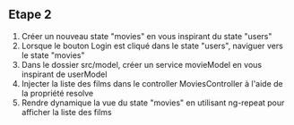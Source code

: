 ## Etape 2

1. Créer un nouveau state "movies" en vous inspirant du state "users"
2. Lorsque le bouton Login est cliqué dans le state "users", naviguer vers le state "movies"
3. Dans le dossier src/model, créer un service movieModel en vous inspirant de userModel
4. Injecter la liste des films dans le controller MoviesController à l'aide de la propriété resolve
5. Rendre dynamique la vue du state "movies" en utilisant ng-repeat pour afficher la liste des films